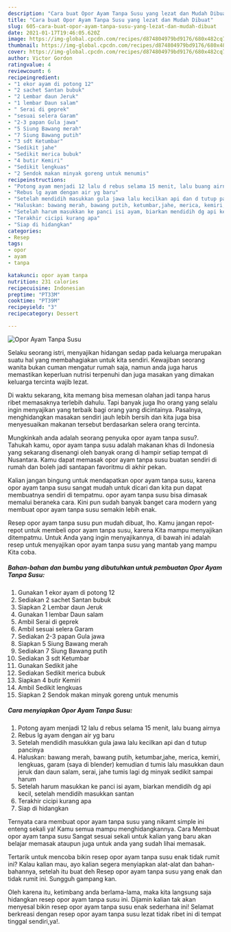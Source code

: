 ```yaml
---
description: "Cara buat Opor Ayam Tanpa Susu yang lezat dan Mudah Dibuat"
title: "Cara buat Opor Ayam Tanpa Susu yang lezat dan Mudah Dibuat"
slug: 605-cara-buat-opor-ayam-tanpa-susu-yang-lezat-dan-mudah-dibuat
date: 2021-01-17T19:46:05.620Z
image: https://img-global.cpcdn.com/recipes/d874804979bd9176/680x482cq70/opor-ayam-tanpa-susu-foto-resep-utama.jpg
thumbnail: https://img-global.cpcdn.com/recipes/d874804979bd9176/680x482cq70/opor-ayam-tanpa-susu-foto-resep-utama.jpg
cover: https://img-global.cpcdn.com/recipes/d874804979bd9176/680x482cq70/opor-ayam-tanpa-susu-foto-resep-utama.jpg
author: Victor Gordon
ratingvalue: 4
reviewcount: 6
recipeingredient:
- "1 ekor ayam di potong 12"
- "2 sachet Santan bubuk"
- "2 Lembar daun Jeruk"
- "1 lembar Daun salam"
- " Serai di geprek"
- "sesuai selera Garam"
- "2-3 papan Gula jawa"
- "5 Siung Bawang merah"
- "7 Siung Bawang putih"
- "3 sdt Ketumbar"
- "Sedikit jahe"
- "Sedikit merica bubuk"
- "4 butir Kemiri"
- "Sedikit lengkuas"
- "2 Sendok makan minyak goreng untuk menumis"
recipeinstructions:
- "Potong ayam menjadi 12 lalu d rebus selama 15 menit, lalu buang airnya"
- "Rebus lg ayam dengan air yg baru"
- "Setelah mendidih masukkan gula jawa lalu kecilkan api dan d tutup pancinya"
- "Haluskan: bawang merah, bawang putih, ketumbar,jahe, merica, kemiri, lengkuas, garam (saya di blender) kemudian d tumis lalu masukkan daun jeruk dan daun salam, serai, jahe tumis lagi dg minyak sedikit sampai harum"
- "Setelah harum masukkan ke panci isi ayam, biarkan mendidih dg api kecil, setelah mendidih masukkan santan"
- "Terakhir cicipi kurang apa"
- "Siap di hidangkan"
categories:
- Resep
tags:
- opor
- ayam
- tanpa

katakunci: opor ayam tanpa 
nutrition: 231 calories
recipecuisine: Indonesian
preptime: "PT33M"
cooktime: "PT39M"
recipeyield: "3"
recipecategory: Dessert

---
```



![Opor Ayam Tanpa Susu](https://img-global.cpcdn.com/recipes/d874804979bd9176/680x482cq70/opor-ayam-tanpa-susu-foto-resep-utama.jpg)

Selaku seorang istri, menyajikan hidangan sedap pada keluarga merupakan suatu hal yang membahagiakan untuk kita sendiri. Kewajiban seorang  wanita bukan cuman mengatur rumah saja, namun anda juga harus memastikan keperluan nutrisi terpenuhi dan juga masakan yang dimakan keluarga tercinta wajib lezat.

Di waktu  sekarang, kita memang bisa memesan olahan jadi tanpa harus ribet memasaknya terlebih dahulu. Tapi banyak juga lho orang yang selalu ingin menyajikan yang terbaik bagi orang yang dicintainya. Pasalnya, menghidangkan masakan sendiri jauh lebih bersih dan kita juga bisa menyesuaikan makanan tersebut berdasarkan selera orang tercinta. 



Mungkinkah anda adalah seorang penyuka opor ayam tanpa susu?. Tahukah kamu, opor ayam tanpa susu adalah makanan khas di Indonesia yang sekarang disenangi oleh banyak orang di hampir setiap tempat di Nusantara. Kamu dapat memasak opor ayam tanpa susu buatan sendiri di rumah dan boleh jadi santapan favoritmu di akhir pekan.

Kalian jangan bingung untuk mendapatkan opor ayam tanpa susu, karena opor ayam tanpa susu sangat mudah untuk dicari dan kita pun dapat membuatnya sendiri di tempatmu. opor ayam tanpa susu bisa dimasak memalui beraneka cara. Kini pun sudah banyak banget cara modern yang membuat opor ayam tanpa susu semakin lebih enak.

Resep opor ayam tanpa susu pun mudah dibuat, lho. Kamu jangan repot-repot untuk membeli opor ayam tanpa susu, karena Kita mampu menyajikan ditempatmu. Untuk Anda yang ingin menyajikannya, di bawah ini adalah resep untuk menyajikan opor ayam tanpa susu yang mantab yang mampu Kita coba.

<!--inarticleads1-->

##### Bahan-bahan dan bumbu yang dibutuhkan untuk pembuatan Opor Ayam Tanpa Susu:

1. Gunakan 1 ekor ayam di potong 12
1. Sediakan 2 sachet Santan bubuk
1. Siapkan 2 Lembar daun Jeruk
1. Gunakan 1 lembar Daun salam
1. Ambil  Serai di geprek
1. Ambil sesuai selera Garam
1. Sediakan 2-3 papan Gula jawa
1. Siapkan 5 Siung Bawang merah
1. Sediakan 7 Siung Bawang putih
1. Sediakan 3 sdt Ketumbar
1. Gunakan Sedikit jahe
1. Sediakan Sedikit merica bubuk
1. Siapkan 4 butir Kemiri
1. Ambil Sedikit lengkuas
1. Siapkan 2 Sendok makan minyak goreng untuk menumis




<!--inarticleads2-->

##### Cara menyiapkan Opor Ayam Tanpa Susu:

1. Potong ayam menjadi 12 lalu d rebus selama 15 menit, lalu buang airnya
1. Rebus lg ayam dengan air yg baru
1. Setelah mendidih masukkan gula jawa lalu kecilkan api dan d tutup pancinya
1. Haluskan: bawang merah, bawang putih, ketumbar,jahe, merica, kemiri, lengkuas, garam (saya di blender) kemudian d tumis lalu masukkan daun jeruk dan daun salam, serai, jahe tumis lagi dg minyak sedikit sampai harum
1. Setelah harum masukkan ke panci isi ayam, biarkan mendidih dg api kecil, setelah mendidih masukkan santan
1. Terakhir cicipi kurang apa
1. Siap di hidangkan




Ternyata cara membuat opor ayam tanpa susu yang nikamt simple ini enteng sekali ya! Kamu semua mampu menghidangkannya. Cara Membuat opor ayam tanpa susu Sangat sesuai sekali untuk kalian yang baru akan belajar memasak ataupun juga untuk anda yang sudah lihai memasak.

Tertarik untuk mencoba bikin resep opor ayam tanpa susu enak tidak rumit ini? Kalau kalian mau, ayo kalian segera menyiapkan alat-alat dan bahan-bahannya, setelah itu buat deh Resep opor ayam tanpa susu yang enak dan tidak rumit ini. Sungguh gampang kan. 

Oleh karena itu, ketimbang anda berlama-lama, maka kita langsung saja hidangkan resep opor ayam tanpa susu ini. Dijamin kalian tak akan menyesal bikin resep opor ayam tanpa susu enak sederhana ini! Selamat berkreasi dengan resep opor ayam tanpa susu lezat tidak ribet ini di tempat tinggal sendiri,ya!.

